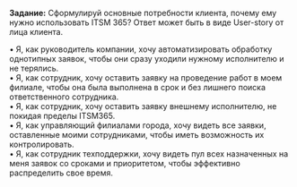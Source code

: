 __Задание:__ Сформулируй основные потребности клиента, почему ему нужно использовать ITSM 365? Ответ может быть в виде User-story от лица клиента.  

•	Я, как руководитель компании, хочу автоматизировать обработку однотипных заявок, чтобы они сразу уходили нужному исполнителю и не терялись.  
•	Я, как сотрудник, хочу оставить заявку на проведение работ в моем филиале, чтобы она была выполнена в срок и без лишнего поиска ответственного сотрудника.  
•	Я, как сотрудник, хочу оставить заявку внешнему исполнителю, не покидая пределы ITSM365.  
•	Я, как управляющий филиалами города, хочу видеть все заявки, оставленные моими сотрудниками, чтобы иметь возможность их контролировать.  
•	Я, как сотрудник техподдержки, хочу видеть пул всех назначенных на меня заявок со сроками и приоритетом, чтобы эффективно распределить свое время.  
